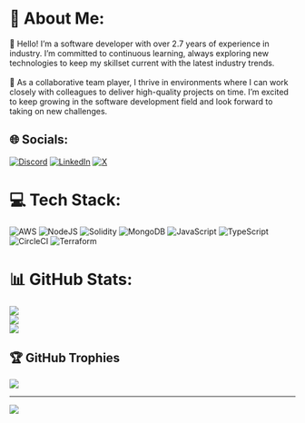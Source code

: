 # 💫 About Me:
👋 Hello! I’m a software developer with over 2.7 years of experience in industry. I’m committed to continuous learning, always exploring new technologies to keep my skillset current with the latest industry trends.<br><br>🚀 As a collaborative team player, I thrive in environments where I can work closely with colleagues to deliver high-quality projects on time. I’m excited to keep growing in the software development field and look forward to taking on new challenges.


## 🌐 Socials:
[![Discord](https://img.shields.io/badge/Discord-%237289DA.svg?logo=discord&logoColor=white)](https://discord.gg/subhamsatapathy) [![LinkedIn](https://img.shields.io/badge/LinkedIn-%230077B5.svg?logo=linkedin&logoColor=white)](https://www.linkedin.com/in/subham-satapathy/) [![X](https://img.shields.io/badge/X-black.svg?logo=X&logoColor=white)](https://x.com/iSubhamHR) 

# 💻 Tech Stack:
![AWS](https://img.shields.io/badge/AWS-%23FF9900.svg?style=for-the-badge&logo=amazon-aws&logoColor=white) ![NodeJS](https://img.shields.io/badge/node.js-6DA55F?style=for-the-badge&logo=node.js&logoColor=white) ![Solidity](https://img.shields.io/badge/Solidity-%23363636.svg?style=for-the-badge&logo=solidity&logoColor=white) ![MongoDB](https://img.shields.io/badge/MongoDB-%234ea94b.svg?style=for-the-badge&logo=mongodb&logoColor=white) ![JavaScript](https://img.shields.io/badge/javascript-%23323330.svg?style=for-the-badge&logo=javascript&logoColor=%23F7DF1E) ![TypeScript](https://img.shields.io/badge/typescript-%23007ACC.svg?style=for-the-badge&logo=typescript&logoColor=white) 
![CircleCI](https://img.shields.io/badge/circleci-%23161616.svg?style=for-the-badge&logo=circleci&logoColor=white) ![Terraform](https://img.shields.io/badge/terraform-%235835CC.svg?style=for-the-badge&logo=terraform&logoColor=white)
# 📊 GitHub Stats:
![](https://github-readme-stats.vercel.app/api?username=subham-satapathy&theme=dark&hide_border=false&include_all_commits=true&count_private=true)<br/>
![](https://github-readme-streak-stats.herokuapp.com/?user=subham-satapathy&theme=dark&hide_border=false)<br/>
![](https://github-readme-stats.vercel.app/api/top-langs/?username=subham-satapathy&theme=dark&hide_border=false&include_all_commits=true&count_private=true&layout=compact)

## 🏆 GitHub Trophies
![](https://github-profile-trophy.vercel.app/?username=subham-satapathy&theme=radical&no-frame=true&no-bg=false&margin-w=4)

---
[![](https://visitcount.itsvg.in/api?id=subham-satapathy&icon=0&color=0)](https://visitcount.itsvg.in)

<!-- Proudly created with GPRM ( https://gprm.itsvg.in ) -->
